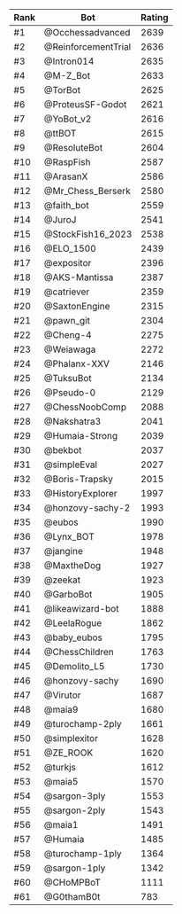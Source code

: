 Rank|Bot|Rating
---|---|---
#1|@Occhessadvanced|2639
#2|@ReinforcementTrial|2636
#3|@Intron014|2635
#4|@M-Z_Bot|2633
#5|@TorBot|2625
#6|@ProteusSF-Godot|2621
#7|@YoBot_v2|2616
#8|@ttBOT|2615
#9|@ResoluteBot|2604
#10|@RaspFish|2587
#11|@ArasanX|2586
#12|@Mr_Chess_Berserk|2580
#13|@faith_bot|2559
#14|@JuroJ|2541
#15|@StockFish16_2023|2538
#16|@ELO_1500|2439
#17|@expositor|2396
#18|@AKS-Mantissa|2387
#19|@catriever|2359
#20|@SaxtonEngine|2315
#21|@pawn_git|2304
#22|@Cheng-4|2275
#23|@Weiawaga|2272
#24|@Phalanx-XXV|2146
#25|@TuksuBot|2134
#26|@Pseudo-0|2129
#27|@ChessNoobComp|2088
#28|@Nakshatra3|2041
#29|@Humaia-Strong|2039
#30|@bekbot|2037
#31|@simpleEval|2027
#32|@Boris-Trapsky|2015
#33|@HistoryExplorer|1997
#34|@honzovy-sachy-2|1993
#35|@eubos|1990
#36|@Lynx_BOT|1978
#37|@jangine|1948
#38|@MaxtheDog|1927
#39|@zeekat|1923
#40|@GarboBot|1905
#41|@likeawizard-bot|1888
#42|@LeelaRogue|1862
#43|@baby_eubos|1795
#44|@ChessChildren|1763
#45|@Demolito_L5|1730
#46|@honzovy-sachy|1690
#47|@Virutor|1687
#48|@maia9|1680
#49|@turochamp-2ply|1661
#50|@simplexitor|1628
#51|@ZE_ROOK|1620
#52|@turkjs|1612
#53|@maia5|1570
#54|@sargon-3ply|1553
#55|@sargon-2ply|1543
#56|@maia1|1491
#57|@Humaia|1485
#58|@turochamp-1ply|1364
#59|@sargon-1ply|1342
#60|@CHoMPBoT|1111
#61|@G0thamB0t|783

